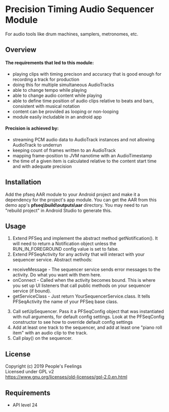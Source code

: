 # Precision Timing Audio Sequencer Module
For audio tools like drum machines, samplers, metronomes, etc.

## Overview
#### The requirements that led to this module:
 - playing clips with timing precison and accuracy that is good enough for recording a track for production
 - doing this for multiple simultaneous AudioTracks
 - able to change tempo while playing
 - able to change audio content while playing
 - able to define time position of audio clips relative to beats and bars, consistent with musical notation
 - content can be provided as looping or non-looping
 - module easily includable in an android app
 
#### Precision is achieved by:
 - streaming PCM audio data to AudioTrack instances and not allowing AudioTrack to underrun
 - keeping count of frames written to an AudioTrack
 - mapping frame-position to JVM nanotime with an AudioTimestamp
 - the time of a given item is calculated relative to the content start time and with adequate precision

## Installation
Add the pfseq AAR module to your Android project and make it a dependency for the project's app module. You can get the AAR from this demo app's **pfseq\build\outputs\aar** directory. You may need to run "rebuild project" in Android Studio to generate this.

## Usage
1. Extend PFSeq and implement the abstract method getNotification(). It will need to return a Notification object unless the RUN_IN_FOREGROUND config value is set to false.
2. Extend PFSeqActivity for any activity that will interact with your sequencer service. Abstract methods:
  - receiveMessage - The sequencer service sends error messages to the activity. Do what you want with them here.
  - onConnect - Called when the activity becomes bound. This is where you set up UI listeners that call public methods on your sequencer service (if bound).
  - getServiceClass - Just return YourSequencerService.class. It tells PFSeqActivity the name of your PFSeq base class.
3. Call setUpSequencer. Pass it a PFSeqConfig object that was instantiated with null arguments, for default config settings. Look at the PFSeqConfig constructor to see how to override default config settings
4. Add at least one track to the sequencer, and add at least one "piano roll item" with an audio clip to the track.
5. Call play() on the sequencer.

## License
Copyright (c) 2019 People's Feelings  
Licensed under GPL v2  
https://www.gnu.org/licenses/old-licenses/gpl-2.0.en.html

## Requirements
 - API level 24
